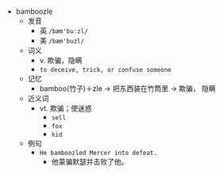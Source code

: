 - bamboozle
  - 发音
    - 英 `/bæm'buːzl/`
    - 美 `/bæm'buzl/`
  - 词义
    - v. 欺骗，隐瞒
    - `to deceive, trick, or confuse someone`
  - 记忆
    - bamboo(竹子)＋zle → 把东西装在竹筒里 → 欺骗， 隐瞒
  - 近义词
    - vt. 欺骗；使迷惑
      - `sell`
      - `fox`
      - `kid`
  - 例句
    - `He bamboozled Mercer into defeat.`
      - 他蒙骗默瑟并击败了他。

